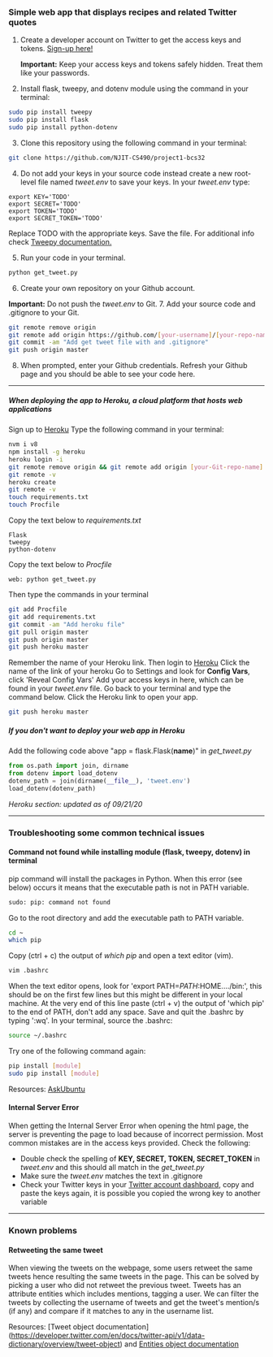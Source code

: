 ### Simple web app that displays recipes and related Twitter quotes


1. Create a developer account on Twitter to get the access keys and tokens. [Sign-up here!](https://developer.twitter.com/en/apply-for-access)

   __Important:__ Keep your access keys and tokens safely hidden. Treat them like your passwords.
2. Install flask, tweepy, and dotenv module using the command in your terminal:
```bash
sudo pip install tweepy
sudo pip install flask
sudo pip install python-dotenv
```

3. Clone this repository using the following command in your terminal:
```bash
git clone https://github.com/NJIT-CS490/project1-bcs32
```

4. Do not add your keys in your source code instead create a new root-level file named _tweet.env_ to save your keys. In your _tweet.env_ type:
```text
export KEY='TODO'
export SECRET='TODO'
export TOKEN='TODO'
export SECRET_TOKEN='TODO'
```
 Replace TODO with the appropriate keys. Save the file.
 For additional info check [Tweepy documentation.](http://docs.tweepy.org/en/v3.5.0/auth_tutorial.html)

5. Run your code in your terminal.
```python
python get_tweet.py
```

6. Create your own repository on your Github account. 

 __Important:__ Do not push the _tweet.env_ to Git.
7. Add your source code and .gitignore to your Git.
 ```bash
git remote remove origin 
git remote add origin https://github.com/[your-username]/[your-repo-name]
git commit -am "Add get tweet file with and .gitignore"
git push origin master
 ```
 
8. When prompted, enter your Github credentials. Refresh your Github page and you should be able to see your code here.

------------------

##### When deploying the app to Heroku, a cloud platform that hosts web applications

Sign up to [Heroku](https://signup.heroku.com/)
Type the following command in your terminal:
```bash
nvm i v8
npm install -g heroku
heroku login -i
git remote remove origin && git remote add origin [your-Git-repo-name]
git remote -v
heroku create
git remote -v
touch requirements.txt
touch Procfile
```
Copy the text below to _requirements.txt_
```
Flask 
tweepy
python-dotenv
```
Copy the text below to _Procfile_
```
web: python get_tweet.py
```
Then type the commands in your terminal
```bash
git add Procfile
git add requirements.txt
git commit -am "Add heroku file"
git pull origin master
git push origin master
git push heroku master
```
Remember the name of your Heroku link. Then login to [Heroku](https://id.heroku.com/login)
Click the name of the link of your heroku
Go to Settings and look for __Config Vars__, click 'Reveal Config Vars'
Add your access keys in here, which can be found in your _tweet.env_ file.
Go back to your terminal and type the command below. Click the Heroku link to open your app.
```bash
git push heroku master
```

##### If you don't want to deploy your web app in Heroku

Add the following code above "app = flask.Flask(__name__)" in _get_tweet.py_

```python
from os.path import join, dirname
from dotenv import load_dotenv
dotenv_path = join(dirname(__file__), 'tweet.env')
load_dotenv(dotenv_path)
```

_Heroku section: updated as of 09/21/20_
 
-------------------
### Troubleshooting some common technical issues

#### Command not found while installing module (flask, tweepy, dotenv) in terminal

pip command will install the packages in Python. When this error (see below) occurs it means that the executable path is not in PATH variable.
```bash
sudo: pip: command not found
```
Go to the root directory and add the executable path to PATH variable.
```bash
cd ~
which pip
```
Copy (ctrl + c) the output of _which pip_ and open a text editor (vim).
```bash
vim .bashrc
```
When the text editor opens, look for 'export PATH=$PATH:$HOME..../bin:', this should be on the first few lines but this might be different in your local machine. At the very end of this line paste (ctrl + v) the output of 'which pip' to the end of PATH, don't add any space. Save and quit the .bashrc by typing ':wq'.
In your terminal, source the .bashrc:
```bash
source ~/.bashrc
```
Try one of the following command again:
```bash
pip install [module]
sudo pip install [module]
```
Resources: [AskUbuntu](https://askubuntu.com/questions/885479/pip-is-apparently-installed-but-not-working)

####  Internal Server Error

When getting the Internal Server Error when opening the html page, the server is preventing the page to load because of incorrect permission. Most common mistakes are in the access keys provided. Check the following:

+ Double check the spelling of __KEY, SECRET, TOKEN, SECRET_TOKEN__ in _tweet.env_ and  this should all match in the _get_tweet.py_
+ Make sure the _tweet.env_ matches the text in .gitignore
+ Check your Twitter keys in your [Twitter account dashboard](https://developer.twitter.com/en/portal/dashboard), copy and paste the keys again, it is possible you copied the wrong key to another variable

------------------------
### Known problems

#### Retweeting the same tweet

When viewing the tweets on the webpage, some users retweet the same tweets hence resulting the same tweets in the page. This can be solved by picking a user who did not retweet the previous tweet.
Tweets has an attribute entities which includes mentions, tagging a user. We can filter the tweets by collecting the username of tweets and get the tweet's mention/s (if any) and compare if it matches to any in the username list.

Resources: [Tweet object documentation] (https://developer.twitter.com/en/docs/twitter-api/v1/data-dictionary/overview/tweet-object) and [Entities object documentation](https://developer.twitter.com/en/docs/twitter-api/v1/data-dictionary/overview/entities-object)
